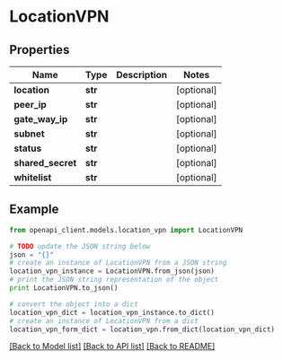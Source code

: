 # LocationVPN


## Properties
Name | Type | Description | Notes
------------ | ------------- | ------------- | -------------
**location** | **str** |  | [optional] 
**peer_ip** | **str** |  | [optional] 
**gate_way_ip** | **str** |  | [optional] 
**subnet** | **str** |  | [optional] 
**status** | **str** |  | [optional] 
**shared_secret** | **str** |  | [optional] 
**whitelist** | **str** |  | [optional] 

## Example

```python
from openapi_client.models.location_vpn import LocationVPN

# TODO update the JSON string below
json = "{}"
# create an instance of LocationVPN from a JSON string
location_vpn_instance = LocationVPN.from_json(json)
# print the JSON string representation of the object
print LocationVPN.to_json()

# convert the object into a dict
location_vpn_dict = location_vpn_instance.to_dict()
# create an instance of LocationVPN from a dict
location_vpn_form_dict = location_vpn.from_dict(location_vpn_dict)
```
[[Back to Model list]](../README.md#documentation-for-models) [[Back to API list]](../README.md#documentation-for-api-endpoints) [[Back to README]](../README.md)


